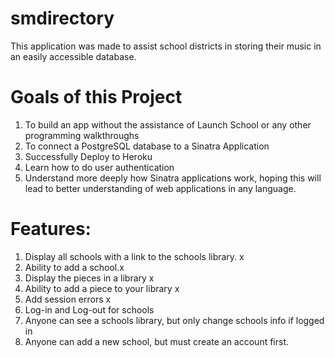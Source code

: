 # smdirectory

This application was made to assist school districts in storing their music in an easily accessible database.

# Goals of this Project
1. To build an app without the assistance of Launch School or any other programming walkthroughs
2. To connect a PostgreSQL database to a Sinatra Application
3. Successfully Deploy to Heroku
4. Learn how to do user authentication
5. Understand more deeply how Sinatra applications work, hoping this will lead to better understanding of web applications in any language.

# Features:
1. Display all schools with a link to the schools library. x
2. Ability to add a school.x
3. Display the pieces in a library x
3. Ability to add a piece to your library x
4. Add session errors x
4. Log-in and Log-out for schools
5. Anyone can see a schools library, but only change schools info if logged in
6. Anyone can add a new school, but must create an account first.

